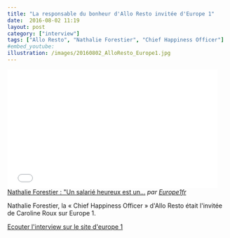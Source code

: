 ```yaml
---
title: "La responsable du bonheur d'Allo Resto invitée d'Europe 1"
date:  2016-08-02 11:19
layout: post
category: ["interview"]
tags: ["Allo Resto", "Nathalie Forestier", "Chief Happiness Officer"]
#embed_youtube:
illustration: /images/20160802_AlloResto_Europe1.jpg
---
```


<iframe frameborder="0" width="480" height="270" src="//www.dailymotion.com/embed/video/x4dfd2s" allowfullscreen></iframe><br /><a href="http://www.dailymotion.com/video/x4dfd2s_nathalie-forestier-un-salarie-heureux-est-un-salarie-qui-peut-s-epanouir-dans-sa-mission_news" target="_blank">Nathalie Forestier : &quot;Un salari&eacute; heureux est un...</a> <i>par <a href="http://www.dailymotion.com/Europe1fr" target="_blank">Europe1fr</a></i>

Nathalie Forestier, la « Chief Happiness Officer » d'Allo Resto était l'invitée de Caroline Roux sur Europe 1.

[Ecouter l'interview sur le site d'europe 1](http://www.europe1.fr/emissions/linterview-decouverte/nathalie-forestier-un-salarie-heureux-est-un-salarie-qui-peut-sepanouir-dans-sa-mission-2758324)
